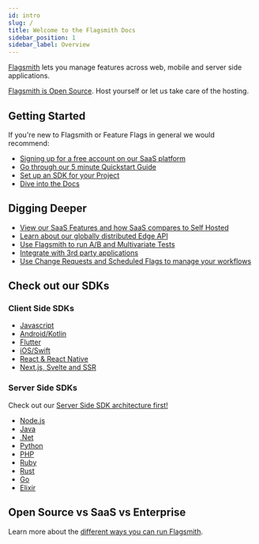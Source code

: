 ```yaml
---
id: intro
slug: /
title: Welcome to the Flagsmith Docs
sidebar_position: 1
sidebar_label: Overview
---
```


[Flagsmith](https://flagsmith.com/) lets you manage features across web, mobile and server side applications.

[Flagsmith is Open Source](https://github.com/Flagsmith). Host yourself or let us take care of the hosting.

## Getting Started

If you're new to Flagsmith or Feature Flags in general we would recommend:

- [Signing up for a free account on our SaaS platform](https://app.flagsmith.com/signup)
- [Go through our 5 minute Quickstart Guide](quickstart.md)
- [Set up an SDK for your Project](clients/overview.md)
- [Dive into the Docs](basic-features/overview.md)

## Digging Deeper

- [View our SaaS Features and how SaaS compares to Self Hosted](version-comparison.md)
- [Learn about our globally distributed Edge API](advanced-use/edge-api.md)
- [Use Flagsmith to run A/B and Multivariate Tests](advanced-use/ab-testing.md)
- [Integrate with 3rd party applications](integrations/overview.md)
- [Use Change Requests and Scheduled Flags to manage your workflows](advanced-use/change-requests.md)

## Check out our SDKs

### Client Side SDKs

- [Javascript](/clients/javascript)
- [Android/Kotlin](/clients/android)
- [Flutter](/clients/flutter)
- [iOS/Swift](/clients/ios)
- [React & React Native](/clients/react)
- [Next.js, Svelte and SSR](/clients/next-ssr)

### Server Side SDKs

Check out our [Server Side SDK architecture first!](clients/overview.md)

- [Node.js](/clients/server-side?language=nodejs)
- [Java](/clients/server-side?language=java)
- [.Net](/clients/server-side?language=dotnet)
- [Python](/clients/server-side?language=python)
- [PHP](/clients/server-side?language=php)
- [Ruby](/clients/server-side?language=ruby)
- [Rust](/clients/server-side?language=rust)
- [Go](/clients/server-side?language=go)
- [Elixir](/clients/server-side?language=elixir)

## Open Source vs SaaS vs Enterprise

Learn more about the [different ways you can run Flagsmith](version-comparison.md).
